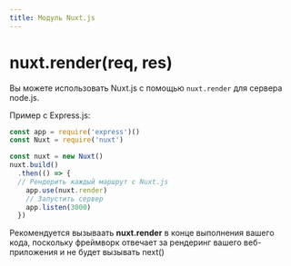 ```yaml
---
title: Модуль Nuxt.js
---
```


# nuxt.render(req, res)

Вы можете использовать Nuxt.js с помощью `nuxt.render` для сервера node.js.

Пример с Express.js:
```js
const app = require('express')()
const Nuxt = require('nuxt')

const nuxt = new Nuxt()
nuxt.build()
  .then(() => {
  // Рендерить каждый маршрут с Nuxt.js
    app.use(nuxt.render)
    // Запустить сервер
    app.listen(3000)
  })
```

<div class="Alert">

Рекомендуется вызываать **nuxt.render** в конце выполнения вашего кода, поскольку фреймворк отвечает за рендеринг вашего веб-приложения и не будет вызывать next()

</div>
